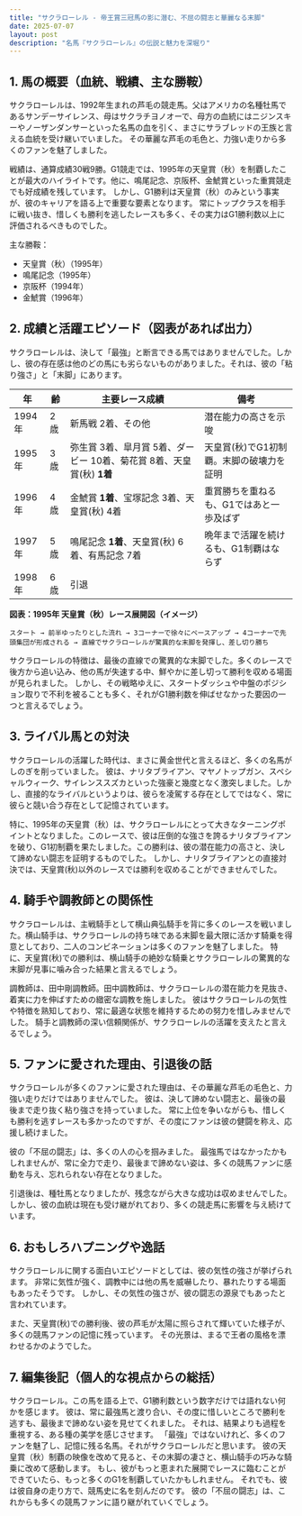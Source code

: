 ```yaml
---
title: "サクラローレル - 帝王賞三冠馬の影に潜む、不屈の闘志と華麗なる末脚"
date: 2025-07-07
layout: post
description: "名馬『サクラローレル』の伝説と魅力を深堀り"
---
```


## 1. 馬の概要（血統、戦績、主な勝鞍）

サクラローレルは、1992年生まれの芦毛の競走馬。父はアメリカの名種牡馬であるサンデーサイレンス、母はサクラチヨノオーで、母方の血統にはニジンスキーやノーザンダンサーといった名馬の血を引く、まさにサラブレッドの王族と言える血統を受け継いでいました。  その華麗な芦毛の毛色と、力強い走りから多くのファンを魅了しました。

戦績は、通算成績30戦9勝。G1競走では、1995年の天皇賞（秋）を制覇したことが最大のハイライトです。他に、鳴尾記念、京阪杯、金鯱賞といった重賞競走でも好成績を残しています。  しかし、G1勝利は天皇賞（秋）のみという事実が、彼のキャリアを語る上で重要な要素となります。  常にトップクラスを相手に戦い抜き、惜しくも勝利を逃したレースも多く、その実力はG1勝利数以上に評価されるべきものでした。

主な勝鞍：

* 天皇賞（秋）（1995年）
* 鳴尾記念（1995年）
* 京阪杯（1994年）
* 金鯱賞（1996年）


## 2. 成績と活躍エピソード（図表があれば出力）

サクラローレルは、決して「最強」と断言できる馬ではありませんでした。しかし、彼の存在感は他のどの馬にも劣らないものがありました。それは、彼の「粘り強さ」と「末脚」にあります。

| 年 | 齢 | 主要レース成績 | 備考 |
|---|---|---|---|
| 1994年 | 2歳 | 新馬戦 2着、その他 |  潜在能力の高さを示唆 |
| 1995年 | 3歳 | 弥生賞 3着、皐月賞 5着、ダービー 10着、菊花賞 8着、天皇賞(秋) **1着** | 天皇賞(秋)でG1初制覇。末脚の破壊力を証明 |
| 1996年 | 4歳 | 金鯱賞 **1着**、宝塚記念 3着、天皇賞(秋) 4着 | 重賞勝ちを重ねるも、G1ではあと一歩及ばず |
| 1997年 | 5歳 | 鳴尾記念 **1着**、天皇賞(秋) 6着、有馬記念 7着 | 晩年まで活躍を続けるも、G1制覇はならず |
| 1998年 | 6歳 |  引退 |  |

**図表：1995年 天皇賞（秋）レース展開図（イメージ）**

```
スタート → 前半ゆったりとした流れ → 3コーナーで徐々にペースアップ → 4コーナーで先頭集団が形成される → 直線でサクラローレルが驚異的な末脚を発揮し、差し切り勝ち
```

サクラローレルの特徴は、最後の直線での驚異的な末脚でした。多くのレースで後方から追い込み、他の馬が失速する中、鮮やかに差し切って勝利を収める場面が見られました。  しかし、その戦略ゆえに、スタートダッシュや中盤のポジション取りで不利を被ることも多く、それがG1勝利数を伸ばせなかった要因の一つと言えるでしょう。


## 3. ライバル馬との対決

サクラローレルの活躍した時代は、まさに黄金世代と言えるほど、多くの名馬がしのぎを削っていました。  彼は、ナリタブライアン、マヤノトップガン、スペシャルウィーク、サイレンススズカといった強豪と幾度となく激突しました。しかし、直接的なライバルというよりは、彼らを凌駕する存在としてではなく、常に彼らと競い合う存在として記憶されています。

特に、1995年の天皇賞（秋）は、サクラローレルにとって大きなターニングポイントとなりました。このレースで、彼は圧倒的な強さを誇るナリタブライアンを破り、G1初制覇を果たしました。この勝利は、彼の潜在能力の高さと、決して諦めない闘志を証明するものでした。 しかし、ナリタブライアンとの直接対決では、天皇賞(秋)以外のレースでは勝利を収めることができませんでした。


## 4. 騎手や調教師との関係性

サクラローレルは、主戦騎手として横山典弘騎手を背に多くのレースを戦いました。横山騎手は、サクラローレルの持ち味である末脚を最大限に活かす騎乗を得意としており、二人のコンビネーションは多くのファンを魅了しました。  特に、天皇賞(秋)での勝利は、横山騎手の絶妙な騎乗とサクラローレルの驚異的な末脚が見事に噛み合った結果と言えるでしょう。

調教師は、田中剛調教師。田中調教師は、サクラローレルの潜在能力を見抜き、着実に力を伸ばすための緻密な調教を施しました。  彼はサクラローレルの気性や特徴を熟知しており、常に最適な状態を維持するための努力を惜しみませんでした。  騎手と調教師の深い信頼関係が、サクラローレルの活躍を支えたと言えるでしょう。


## 5. ファンに愛された理由、引退後の話

サクラローレルが多くのファンに愛された理由は、その華麗な芦毛の毛色と、力強い走りだけではありませんでした。  彼は、決して諦めない闘志と、最後の最後まで走り抜く粘り強さを持っていました。  常に上位を争いながらも、惜しくも勝利を逃すレースも多かったのですが、その度にファンは彼の健闘を称え、応援し続けました。

彼の「不屈の闘志」は、多くの人の心を掴みました。  最強馬ではなかったかもしれませんが、常に全力で走り、最後まで諦めない姿は、多くの競馬ファンに感動を与え、忘れられない存在となりました。

引退後は、種牡馬となりましたが、残念ながら大きな成功は収めませんでした。 しかし、彼の血統は現在も受け継がれており、多くの競走馬に影響を与え続けています。


## 6. おもしろハプニングや逸話

サクラローレルに関する面白いエピソードとしては、彼の気性の強さが挙げられます。  非常に気性が強く、調教中には他の馬を威嚇したり、暴れたりする場面もあったそうです。  しかし、その気性の強さが、彼の闘志の源泉でもあったと言われています。

また、天皇賞(秋)での勝利後、彼の芦毛が太陽に照らされて輝いていた様子が、多くの競馬ファンの記憶に残っています。  その光景は、まるで王者の風格を漂わせるかのようでした。


## 7. 編集後記（個人的な視点からの総括）

サクラローレル。この馬を語る上で、G1勝利数という数字だけでは語れない何かを感じます。  彼は、常に最強馬と渡り合い、その度に惜しいところで勝利を逃すも、最後まで諦めない姿を見せてくれました。  それは、結果よりも過程を重視する、ある種の美学を感じさせます。  「最強」ではないけれど、多くのファンを魅了し、記憶に残る名馬。それがサクラローレルだと思います。  彼の天皇賞（秋）制覇の映像を改めて見ると、その末脚の凄さと、横山騎手の巧みな騎乗に改めて感動します。  もし、彼がもっと恵まれた展開でレースに臨むことができていたら、もっと多くのG1を制覇していたかもしれません。  それでも、彼は彼自身の走り方で、競馬史に名を刻んだのです。  彼の「不屈の闘志」は、これからも多くの競馬ファンに語り継がれていくでしょう。
